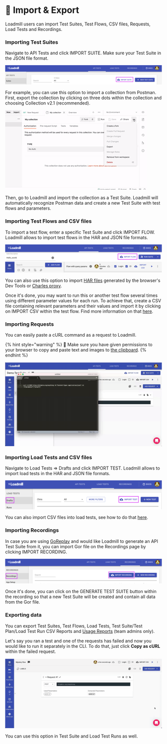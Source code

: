 # 🧳 Import & Export

Loadmill users can import Test Suites, Test Flows, CSV files, Requests, Load Tests and Recordings.

### **Importing Test Suites**

Navigate to API Tests and click IMPORT SUITE. Make sure your Test Suite in the JSON file format.

![](.gitbook/assets/screenshot-90-.png)

For example, you can use this option to import a collection from Postman. First, export the collection by clicking on three dots within the collection and choosing Collection v2.1 (recommended).

![](.gitbook/assets/ezgif.com-gif-maker-15-.gif)

Then, go to Loadmill and import the collection as a Test Suite. Loadmill will automatically recognize Postman data and create a new Test Suite with test flows and parameters.

### Importing Test Flows and CSV files

To import a test flow, enter a specific Test Suite and click IMPORT FLOW. Loadmill allows to import test flows in the HAR and JSON file formats.

![](.gitbook/assets/screenshot-74-.png)

You can also use this option to import [HAR files](https://en.wikipedia.org/wiki/HAR\_\(file\_format\)) generated by the browser's Dev Tools or [Charles proxy](https://www.charlesproxy.com).

Once it's done, you may want to run this or another test flow several times using different parameter values for each run. To achieve that, create a CSV file containing relevant parameters and their values and import it by clicking on IMPORT CSV within the test flow. Find more information on that [here](https://docs.loadmill.com/api-testing/test-suite-editor/api-tests-data-from-csv-files).

### Importing Requests

You can easily paste a cURL command as a request to Loadmill.

{% hint style="warning" %}
:brain: Make sure you have given permissions to your browser to copy and paste text and images to [the clipboard](https://docs.loadmill.com/general-troubleshooting#it-seems-like-i-cant-paste-requests-within-a-flow).
{% endhint %}

![](.gitbook/assets/zoom-0-online-video-cuttercom-2.gif)

### Importing Load Tests and CSV files

Navigate to Load Tests => Drafts and click IMPORT TEST. Loadmill allows to import load tests in the HAR and JSON file formats.

![](.gitbook/assets/screenshot-76-.png)

You can also import CSV files into load tests, see how to do that [here](https://docs.loadmill.com/load-testing/working-with-the-test-editor/data-from-csv-files).

### Importing Recordings

In case you are using [GoReplay](https://goreplay.org) and would like Loadmill to generate an API Test Suite from it, you can import Gor file on the Recordings page by clicking IMPORT RECORDING.

![](.gitbook/assets/screenshot-77-.png)

Once it's done, you can click on the GENERATE TEST SUITE button within the recording so that a new Test Suite will be created and contain all data from the Gor file.

### Exporting data

You can export Test Suites, Test Flows, Load Tests, Test Suite/Test Plan/Load Test Run CSV Reports and [Usage Reports](https://docs.loadmill.com/account-settings/billing/usage-report) (team admins only).

Let's say you ran a test and one of the requests has failed and now you would like to run it separately in the CLI. To do that, just click **Copy as cURL** within the failed request.

![](.gitbook/assets/video1061454160-online-video-cut.gif)

You can use this option in Test Suite and Load Test Runs as well.
